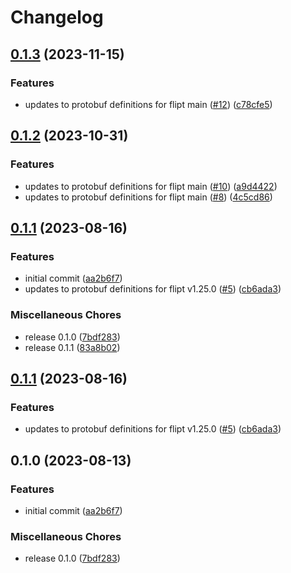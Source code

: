 # Changelog

## [0.1.3](https://github.com/flipt-io/flipt-grpc-dotnet/compare/0.1.2...0.1.3) (2023-11-15)


### Features

* updates to protobuf definitions for flipt main ([#12](https://github.com/flipt-io/flipt-grpc-dotnet/issues/12)) ([c78cfe5](https://github.com/flipt-io/flipt-grpc-dotnet/commit/c78cfe5aa48ffb2d829e4fd5c32444fb99f61d9c))

## [0.1.2](https://github.com/flipt-io/flipt-grpc-dotnet/compare/0.1.1...0.1.2) (2023-10-31)


### Features

* updates to protobuf definitions for flipt main ([#10](https://github.com/flipt-io/flipt-grpc-dotnet/issues/10)) ([a9d4422](https://github.com/flipt-io/flipt-grpc-dotnet/commit/a9d442291399c4470c412746535977b72a800bd1))
* updates to protobuf definitions for flipt main ([#8](https://github.com/flipt-io/flipt-grpc-dotnet/issues/8)) ([4c5cd86](https://github.com/flipt-io/flipt-grpc-dotnet/commit/4c5cd863e89fe757824718490d1ccae166700442))

## [0.1.1](https://github.com/flipt-io/flipt-grpc-dotnet/compare/v0.1.1...0.1.1) (2023-08-16)


### Features

* initial commit ([aa2b6f7](https://github.com/flipt-io/flipt-grpc-dotnet/commit/aa2b6f75e94f6b59b22be35593a19a17f9f4ca33))
* updates to protobuf definitions for flipt v1.25.0 ([#5](https://github.com/flipt-io/flipt-grpc-dotnet/issues/5)) ([cb6ada3](https://github.com/flipt-io/flipt-grpc-dotnet/commit/cb6ada380091330c71958f132d8eb82e9ef58f5e))


### Miscellaneous Chores

* release 0.1.0 ([7bdf283](https://github.com/flipt-io/flipt-grpc-dotnet/commit/7bdf283ecb3ed861bfd92d2cb4569d644dec578a))
* release 0.1.1 ([83a8b02](https://github.com/flipt-io/flipt-grpc-dotnet/commit/83a8b02b1077a84b3f4c85b986aa75fae665583a))

## [0.1.1](https://github.com/flipt-io/flipt-grpc-dotnet/compare/0.1.0...0.1.1) (2023-08-16)


### Features

* updates to protobuf definitions for flipt v1.25.0 ([#5](https://github.com/flipt-io/flipt-grpc-dotnet/issues/5)) ([cb6ada3](https://github.com/flipt-io/flipt-grpc-dotnet/commit/cb6ada380091330c71958f132d8eb82e9ef58f5e))

## 0.1.0 (2023-08-13)


### Features

* initial commit ([aa2b6f7](https://github.com/flipt-io/flipt-grpc-dotnet/commit/aa2b6f75e94f6b59b22be35593a19a17f9f4ca33))


### Miscellaneous Chores

* release 0.1.0 ([7bdf283](https://github.com/flipt-io/flipt-grpc-dotnet/commit/7bdf283ecb3ed861bfd92d2cb4569d644dec578a))
